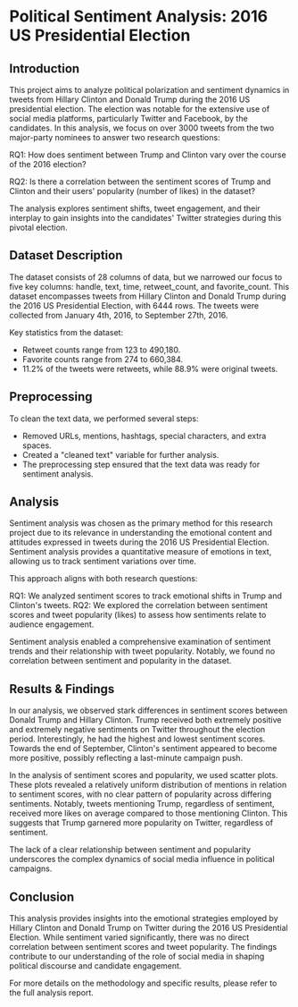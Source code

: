 # Political Sentiment Analysis: 2016 US Presidential Election
## Introduction
This project aims to analyze political polarization and sentiment dynamics in tweets from Hillary Clinton and Donald Trump during the 2016 US presidential election. The election was notable for the extensive use of social media platforms, particularly Twitter and Facebook, by the candidates. In this analysis, we focus on over 3000 tweets from the two major-party nominees to answer two research questions:

RQ1: How does sentiment between Trump and Clinton vary over the course of the 2016 election?

RQ2: Is there a correlation between the sentiment scores of Trump and Clinton and their users' popularity (number of likes) in the dataset?

The analysis explores sentiment shifts, tweet engagement, and their interplay to gain insights into the candidates' Twitter strategies during this pivotal election.

## Dataset Description
The dataset consists of 28 columns of data, but we narrowed our focus to five key columns: handle, text, time, retweet_count, and favorite_count. This dataset encompasses tweets from Hillary Clinton and Donald Trump during the 2016 US Presidential Election, with 6444 rows. The tweets were collected from January 4th, 2016, to September 27th, 2016.

Key statistics from the dataset:

* Retweet counts range from 123 to 490,180.
* Favorite counts range from 274 to 660,384.
* 11.2% of the tweets were retweets, while 88.9% were original tweets.

## Preprocessing
To clean the text data, we performed several steps:

* Removed URLs, mentions, hashtags, special characters, and extra spaces.
* Created a "cleaned text" variable for further analysis.
* The preprocessing step ensured that the text data was ready for sentiment analysis.

## Analysis
Sentiment analysis was chosen as the primary method for this research project due to its relevance in understanding the emotional content and attitudes expressed in tweets during the 2016 US Presidential Election. Sentiment analysis provides a quantitative measure of emotions in text, allowing us to track sentiment variations over time.

This approach aligns with both research questions:

RQ1: We analyzed sentiment scores to track emotional shifts in Trump and Clinton's tweets.
RQ2: We explored the correlation between sentiment scores and tweet popularity (likes) to assess how sentiments relate to audience engagement.

Sentiment analysis enabled a comprehensive examination of sentiment trends and their relationship with tweet popularity. Notably, we found no correlation between sentiment and popularity in the dataset.

## Results & Findings
In our analysis, we observed stark differences in sentiment scores between Donald Trump and Hillary Clinton. Trump received both extremely positive and extremely negative sentiments on Twitter throughout the election period. Interestingly, he had the highest and lowest sentiment scores. Towards the end of September, Clinton's sentiment appeared to become more positive, possibly reflecting a last-minute campaign push.

In the analysis of sentiment scores and popularity, we used scatter plots. These plots revealed a relatively uniform distribution of mentions in relation to sentiment scores, with no clear pattern of popularity across differing sentiments. Notably, tweets mentioning Trump, regardless of sentiment, received more likes on average compared to those mentioning Clinton. This suggests that Trump garnered more popularity on Twitter, regardless of sentiment.

The lack of a clear relationship between sentiment and popularity underscores the complex dynamics of social media influence in political campaigns.

## Conclusion
This analysis provides insights into the emotional strategies employed by Hillary Clinton and Donald Trump on Twitter during the 2016 US Presidential Election. While sentiment varied significantly, there was no direct correlation between sentiment scores and tweet popularity. The findings contribute to our understanding of the role of social media in shaping political discourse and candidate engagement.

For more details on the methodology and specific results, please refer to the full analysis report.
